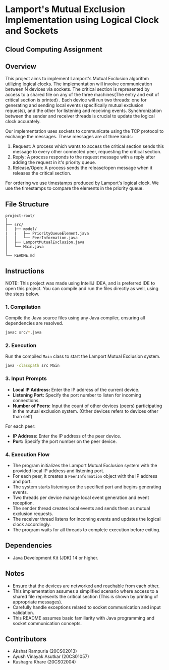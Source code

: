 # Lamport's Mutual Exclusion Implementation using Logical Clock and Sockets

## Cloud Computing Assignment

## Overview

This project aims to implement Lamport's Mutual Exclusion algorithm utilizing logical clocks. The implementation will
involve communication between N devices via sockets. The critical section is represented by access to a shared 
file on any of the three machines(The entry and exit of critical section is printed) . 
Each device will run two threads: one for generating and sending local events (specifically mutual exclusion requests), 
and the other for listening and receiving events. Synchronization between the sender and receiver threads is crucial to update the logical clock accurately.

Our implementation uses sockets to communicate using the TCP protocol to exchange the messages. These messages are of three kinds:
1. Request: A process which wants to access the critical section sends this message to every other connected peer, requesting the critical section.
2. Reply: A process responds to the request message with a reply after adding the request in it's priority queue.
3. Release/Open: A process sends the release/open message when it releases the critical section.

For ordering we use timestamps produced by Lamport's logical clock. We use the timestamps to compare the elements in the priority queue.

## File Structure

```
project-root/
│
├── src/
│   ├── model/
|   |   ├── PriorityQueueElement.java    
│   │   └── PeerInformation.java
│   ├── LamportMutualExclusion.java
│   └── Main.java
│
└── README.md
```

## Instructions

NOTE: This project was made using IntelliJ IDEA, and is preferred IDE to open this project. You can compile and run the 
files directly as well, using the steps below.

### 1. Compilation

Compile the Java source files using any Java compiler, ensuring all dependencies are resolved.

```bash
javac src/*.java
```

### 2. Execution

Run the compiled `Main` class to start the Lamport Mutual Exclusion system.

```bash
java -classpath src Main
```

### 3. Input Prompts

- **Local IP Address:** Enter the IP address of the current device.
- **Listening Port:** Specify the port number to listen for incoming connections.
- **Number of Peers:** Input the count of other devices (peers) participating in the mutual exclusion system. (Other devices refers to devices other than self)

For each peer:
- **IP Address:** Enter the IP address of the peer device.
- **Port:** Specify the port number on the peer device.

### 4. Execution Flow

- The program initializes the Lamport Mutual Exclusion system with the provided local IP address and listening port.
- For each peer, it creates a `PeerInformation` object with the IP address and port.
- The system starts listening on the specified port and begins generating events.
- Two threads per device manage local event generation and event reception.
- The sender thread creates local events and sends them as mutual exclusion requests.
- The receiver thread listens for incoming events and updates the logical clock accordingly.
- The program waits for all threads to complete execution before exiting.

## Dependencies

- Java Development Kit (JDK) 14 or higher.

## Notes

- Ensure that the devices are networked and reachable from each other.
- This implementation assumes a simplified scenario where access to a shared file represents the critical section (This is shown by printing of appropriate messages).
- Carefully handle exceptions related to socket communication and input validation.
- This README assumes basic familiarity with Java programming and socket communication concepts.

## Contributors

- Akshat Rampuria (20CS02013)
- Ayush Vinayak Asutkar (20CS01057)
- Kushagra Khare (20CS02004)
